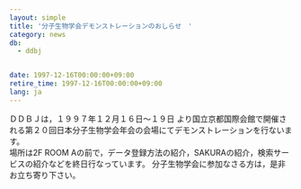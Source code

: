 ```yaml
---
layout: simple
title: '分子生物学会デモンストレーションのおしらせ　'
category: news
db:
  - ddbj


date: 1997-12-16T00:00:00+09:00
retire_time: 1997-12-16T00:00:00+09:00
lang: ja
---
```


ＤＤＢＪは，１９９７年１２月１６日～１９日 より国立京都国際会館で開催される第２０回日本分子生物学会年会の会場にてデモンストレーションを行ないます。<br>場所は2F ROOM Aの前で，データ登録方法の紹介，SAKURAの紹介，検索サービスの紹介などを終日行なっています。 分子生物学会に参加なさる方は，是非お立ち寄り下さい。

